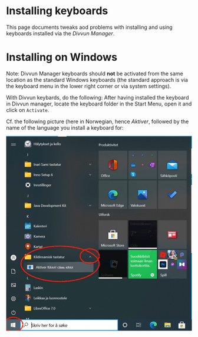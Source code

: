 Installing keyboards
====================

This page documents tweaks aod problems with installing and using keyboards installed via the *Divvun Manager*.


# Installing on Windows


Note: Divvun Manager  keyboards should **not** be activated from the same location as the standard Windows keyboards (the standard approach is via the keyboard menu in the lower right corner or via system settings).

With Divvun keybards, do the following: After having installed the keyboard in Divvun manager, locate the keyboard folder in the Start Menu, open it and click on `Activate`.

Cf. the following picture (here in Norwegian, hence *Aktiver*, followed by the name of the language you install a keyboard for:

![Picture of Kildin Saami keyboard on the Start meny](install-keyboard-on--windows.jpg)
